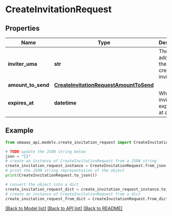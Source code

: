# CreateInvitationRequest


## Properties

Name | Type | Description | Notes
------------ | ------------- | ------------- | -------------
**inviter_uma** | **str** | The UMA address of the user creating the invitation | 
**amount_to_send** | [**CreateInvitationRequestAmountToSend**](CreateInvitationRequestAmountToSend.md) |  | [optional] 
**expires_at** | **datetime** | When the invitation expires (if at all) | [optional] 

## Example

```python
from umaaas_api.models.create_invitation_request import CreateInvitationRequest

# TODO update the JSON string below
json = "{}"
# create an instance of CreateInvitationRequest from a JSON string
create_invitation_request_instance = CreateInvitationRequest.from_json(json)
# print the JSON string representation of the object
print(CreateInvitationRequest.to_json())

# convert the object into a dict
create_invitation_request_dict = create_invitation_request_instance.to_dict()
# create an instance of CreateInvitationRequest from a dict
create_invitation_request_from_dict = CreateInvitationRequest.from_dict(create_invitation_request_dict)
```
[[Back to Model list]](../README.md#documentation-for-models) [[Back to API list]](../README.md#documentation-for-api-endpoints) [[Back to README]](../README.md)


